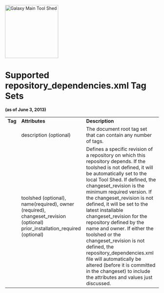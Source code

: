 <div class='center'> <a href='http://toolshed.g2.bx.psu.edu'><img src='/Images/Logos/ToolShed.jpg' alt='Galaxy Main Tool Shed' height="174" /></a> </div>

# Supported repository_dependencies.xml Tag Sets

**(as of June 3, 2013)**

<table>
  <tr>
    <td> <strong>Tag</strong></td>
    <td> <strong>Attributes</strong></td>
    <td> <strong>Description</strong></td>
  </tr>
  <tr>
    <td> <code><repositories></code></td>
    <td> description (optional)</td>
    <td> The document root tag set that can contain any number of <code><repository></code> tags.</td>
  </tr>
  <tr>
    <td> <code><repository></code></td>
    <td> toolshed (optional), name(required), owner (required), changeset_revision (optional) prior_installation_required (optional)</td>
    <td> Defines a specific revision of a repository on which this repository depends.  If the toolshed is not defined, it will be automatically set to the local Tool Shed.  If defined, the changeset_revision is the minimum required version.  If the changeset_revision is not defined, it will be set to the latest installable changeset_revision for the repository defined by the name and owner.  If either the toolshed or the changeset_revision is not defined, the repository_dependencies.xml file will automatically be altered (before it is committed in the changeset) to include the attributes and values just discussed.</td>
  </tr>
</table>


